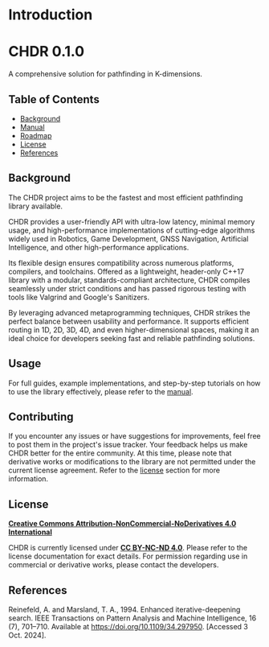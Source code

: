 # Introduction

<h1>CHDR 0.1.0</h1>

A comprehensive solution for pathfinding in K-dimensions.


## Table of Contents

- [Background](#background)
- [Manual](docs/manual/manual.md)
- [Roadmap](docs/manual/roadmap.md)
- [License](#license)
- [References](#references)


## Background

The CHDR project aims to be the fastest and most efficient pathfinding library available.

CHDR provides a user-friendly API with ultra-low latency, minimal memory usage,
and high-performance implementations of cutting-edge algorithms widely used in Robotics,
Game Development, GNSS Navigation, Artificial Intelligence, and other high-performance applications.

Its flexible design ensures compatibility across numerous platforms, compilers, and toolchains.
Offered as a lightweight, header-only C++17 library with a modular, standards-compliant architecture,
CHDR compiles seamlessly under strict conditions and has passed rigorous testing with tools like Valgrind and Google's Sanitizers.

By leveraging advanced metaprogramming techniques, CHDR strikes the perfect balance between usability and performance.
It supports efficient routing in 1D, 2D, 3D, 4D, and even higher-dimensional spaces,
making it an ideal choice for developers seeking fast and reliable pathfinding solutions.


## Usage

For full guides, example implementations, and step-by-step tutorials on how to use the library effectively, please refer to
the [manual](docs/manual/manual.md).


## Contributing

If you encounter any issues or have suggestions for improvements, feel free to post them in the project's issue tracker. Your feedback helps us make CHDR better for the entire community. At this time, please note that derivative works or modifications to the library are not permitted under the current license agreement. Refer to the [license](#license) section for more information.


## License

**[Creative Commons Attribution-NonCommercial-NoDerivatives 4.0 International](https://creativecommons.org/licenses/by-nc-nd/4.0/deed.en)**

CHDR is currently licensed under **[CC BY-NC-ND 4.0](https://creativecommons.org/licenses/by-nc-nd/4.0/deed.en)**. Please refer to the license documentation for exact details. For permission regarding use in commercial or derivative works, please contact the developers.

## References

Reinefeld, A. and Marsland, T. A., 1994. Enhanced iterative-deepening search. IEEE Transactions on Pattern Analysis and Machine Intelligence, 16 (7), 701–710. Available at https://doi.org/10.1109/34.297950. [Accessed 3 Oct. 2024].
